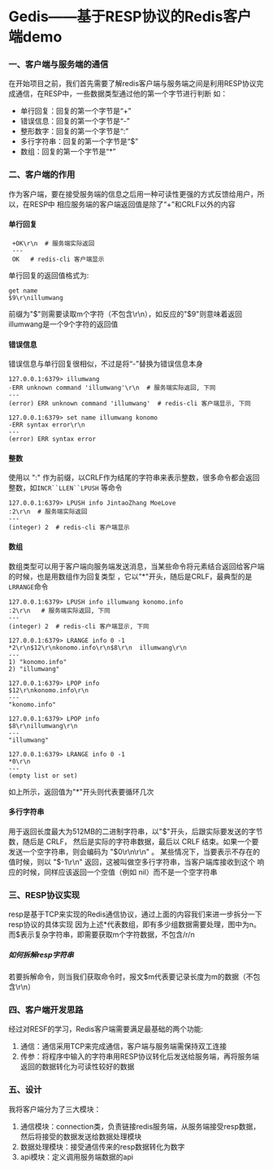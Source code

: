 # Gedis——基于RESP协议的Redis客户端demo
### 一、客户端与服务端的通信
在开始项目之前，我们首先需要了解redis客户端与服务端之间是利用RESP协议完成通信，在RESP中，一些数据类型通过他的第一个字节进行判断
如：
- 单行回复：回复的第一个字节是“+”
- 错误信息：回复的第一个字节是“-”
- 整形数字：回复的第一个字节是“:”
- 多行字符串：回复的第一个字节是“$”
- 数组：回复的第一个字节是“*”
### 二、客户端的作用
作为客户端，要在接受服务端的信息之后用一种可读性更强的方式反馈给用户，所以，在RESP中
相应服务端的客户端返回值是除了“+”和CRLF以外的内容

#### 单行回复
```127.0.0.1:6379> set name illumwang
 +OK\r\n  # 服务端实际返回
 ---
 OK   # redis-cli 客户端显示
```
单行回复的返回值格式为:
```
get name
$9\r\nillumwang
```
前缀为"$"则需要读取m个字符（不包含\r\n），如反应的"$9"则意味着返回illumwang是一个9个字符的返回值

#### 错误信息
错误信息与单行回复很相似，不过是将“-”替换为错误信息本身
```
127.0.0.1:6379> illumwang
-ERR unknown command 'illumwang'\r\n  # 服务端实际返回, 下同
---
(error) ERR unknown command 'illumwang'  # redis-cli 客户端显示, 下同

127.0.0.1:6379> set name illumwang konomo
-ERR syntax error\r\n
---
(error) ERR syntax error
```

#### 整数
使用以 ":" 作为前缀，以CRLF作为结尾的字符串来表示整数，很多命令都会返回整数，如`INCR``LLEN``LPUSH`
等命令
```
127.0.0.1:6379> LPUSH info JintaoZhang MoeLove
:2\r\n  # 服务端实际返回
---
(integer) 2  # redis-cli 客户端显示
```

#### 数组
数组类型可以用于客户端向服务端发送消息，当某些命令将元素结合返回给客户端的时候，也是用数组作为回复类型
，它以"*"开头，随后是CRLF，最典型的是`LRRANGE`命令
```
127.0.0.1:6379> LPUSH info illumwang konomo.info
:2\r\n   # 服务端实际返回, 下同
---
(integer) 2  # redis-cli 客户端显示, 下同

127.0.0.1:6379> LRANGE info 0 -1
*2\r\n$12\r\nkonomo.info\r\n$8\r\n  illumwang\r\n
---
1) "konomo.info"
2) "illumwang"

127.0.0.1:6379> LPOP info
$12\r\nkonomo.info\r\n
---
"konomo.info"

127.0.0.1:6379> LPOP info
$8\r\nillumwang\r\n
---
"illumwang"

127.0.0.1:6379> LRANGE info 0 -1
*0\r\n
---
(empty list or set)
```
如上所示，返回值为"*"开头则代表要循环几次
#### 多行字符串
用于返回长度最大为512MB的二进制字符串，以"$"开头，后跟实际要发送的字节数，随后是 CRLF，
然后是实际的字符串数据，最后以 CRLF 结束。如果一个要发送一个空字符串，则会编码为 "$0\r\n\r\n" 。
某些情况下，当要表示不存在的值时候，则以 "$-1\r\n" 返回，这被叫做空多行字符串，当客户端库接收到这个
响应的时候，同样应该返回一个空值（例如 nil）而不是一个空字符串
### 三、RESP协议实现
resp是基于TCP来实现的Redis通信协议，通过上面的内容我们来进一步拆分一下resp协议的具体实现
因为上述*代表数组，即有多少组数据需要处理，图中为n。
而$表示复杂字符串，即需要获取m个字符数据，不包含/r/n
##### 如何拆解resp字符串
若要拆解命令，则当我们获取命令时，报文$m代表要记录长度为m的数据（不包含\r\n）
### 四、客户端开发思路
经过对RESF的学习，Redis客户端需要满足最基础的两个功能:
1. 通信：通信采用TCP来完成通信，客户端与服务端需保持双工连接
2. 传参：将程序中输入的字符串用RESP协议转化后发送给服务端，再将服务端返回的数据转化为可读性较好的数据
### 五、设计
我将客户端分为了三大模块：
1. 通信模块：connection类，负责链接redis服务端，从服务端接受resp数据，然后将接受的数据发送给数据处理模块
2. 数据处理模块：接受通信传来的resp数据转化为数字
3. api模块：定义调用服务端数据的api